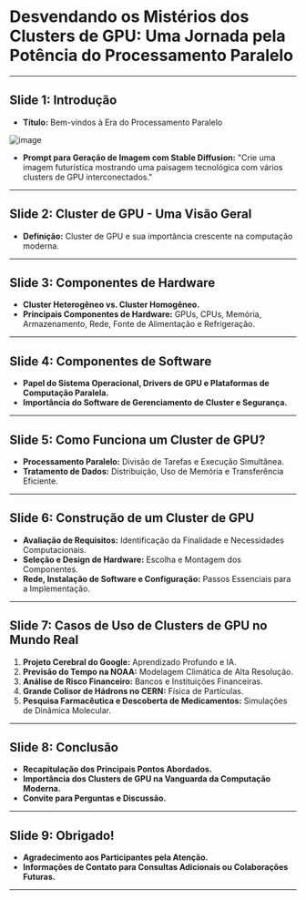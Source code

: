 # Desvendando os Mistérios dos Clusters de GPU: Uma Jornada pela Potência do Processamento Paralelo
---
## Slide 1: Introdução
- **Título:** Bem-vindos à Era do Processamento Paralelo

![image](https://github.com/FeralUnsettler/HPC/assets/143057938/07a1b696-391e-49dd-89bf-d19f9110c43b)
- **Prompt para Geração de Imagem com Stable Diffusion:** "Crie uma imagem futurística mostrando uma paisagem tecnológica com vários clusters de GPU interconectados."
---
## Slide 2: Cluster de GPU - Uma Visão Geral
- **Definição:** Cluster de GPU e sua importância crescente na computação moderna.
---
## Slide 3: Componentes de Hardware
- **Cluster Heterogêneo vs. Cluster Homogêneo.**
- **Principais Componentes de Hardware:** GPUs, CPUs, Memória, Armazenamento, Rede, Fonte de Alimentação e Refrigeração.
---
## Slide 4: Componentes de Software
- **Papel do Sistema Operacional, Drivers de GPU e Plataformas de Computação Paralela.**
- **Importância do Software de Gerenciamento de Cluster e Segurança.**
---
## Slide 5: Como Funciona um Cluster de GPU?
- **Processamento Paralelo:** Divisão de Tarefas e Execução Simultânea.
- **Tratamento de Dados:** Distribuição, Uso de Memória e Transferência Eficiente.
---
## Slide 6: Construção de um Cluster de GPU
- **Avaliação de Requisitos:** Identificação da Finalidade e Necessidades Computacionais.
- **Seleção e Design de Hardware:** Escolha e Montagem dos Componentes.
- **Rede, Instalação de Software e Configuração:** Passos Essenciais para a Implementação.
---
## Slide 7: Casos de Uso de Clusters de GPU no Mundo Real
1. **Projeto Cerebral do Google:** Aprendizado Profundo e IA.
2. **Previsão do Tempo na NOAA:** Modelagem Climática de Alta Resolução.
3. **Análise de Risco Financeiro:** Bancos e Instituições Financeiras.
4. **Grande Colisor de Hádrons no CERN:** Física de Partículas.
5. **Pesquisa Farmacêutica e Descoberta de Medicamentos:** Simulações de Dinâmica Molecular.
---
## Slide 8: Conclusão
- **Recapitulação dos Principais Pontos Abordados.**
- **Importância dos Clusters de GPU na Vanguarda da Computação Moderna.**
- **Convite para Perguntas e Discussão.**
---
## Slide 9: Obrigado!
- **Agradecimento aos Participantes pela Atenção.**
- **Informações de Contato para Consultas Adicionais ou Colaborações Futuras.**
---
